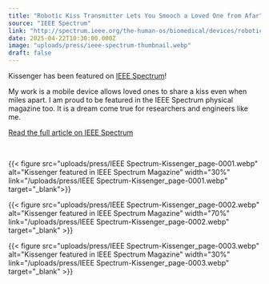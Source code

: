 ```yaml
---
title: "Robotic Kiss Transmitter Lets You Smooch a Loved One from Afar"
source: "IEEE Spectrum"
link: "http://spectrum.ieee.org/the-human-os/biomedical/devices/robotic-kiss-transmitter-lets-you-smooch-a-loved-one-from-afar"
date: 2025-04-22T10:30:00.000Z
image: "uploads/press/ieee-spectrum-thumbnail.webp"
draft: false
---
```


Kissenger has been featured on [IEEE Spectrum](http://spectrum.ieee.org/the-human-os/biomedical/devices/robotic-kiss-transmitter-lets-you-smooch-a-loved-one-from-afar)! 

My work is a mobile device allows loved ones to share a kiss even when miles apart. I am proud to be featured in the IEEE Spectrum physical magazine too. It is a dream come true for researchers and engineers like me.

[Read the full article on IEEE Spectrum](http://spectrum.ieee.org/the-human-os/biomedical/devices/robotic-kiss-transmitter-lets-you-smooch-a-loved-one-from-afar)


<p>&nbsp;</p>

{{< figure src="uploads/press/IEEE Spectrum-Kissenger_page-0001.webp" alt="Kissenger featured in IEEE Spectrum Magazine" 
width="30%"
link="/uploads/press/IEEE Spectrum-Kissenger_page-0001.webp"
target="_blank">}}

{{< figure src="uploads/press/IEEE Spectrum-Kissenger_page-0002.webp" alt="Kissenger featured in IEEE Spectrum Magazine" 
width="70%" 
link="/uploads/press/IEEE Spectrum-Kissenger_page-0002.webp" 
target="_blank" >}}

{{< figure src="uploads/press/IEEE Spectrum-Kissenger_page-0003.webp" alt="Kissenger featured in IEEE Spectrum Magazine" 
width="30%" 
link="/uploads/press/IEEE Spectrum-Kissenger_page-0003.webp" 
target="_blank" >}}

